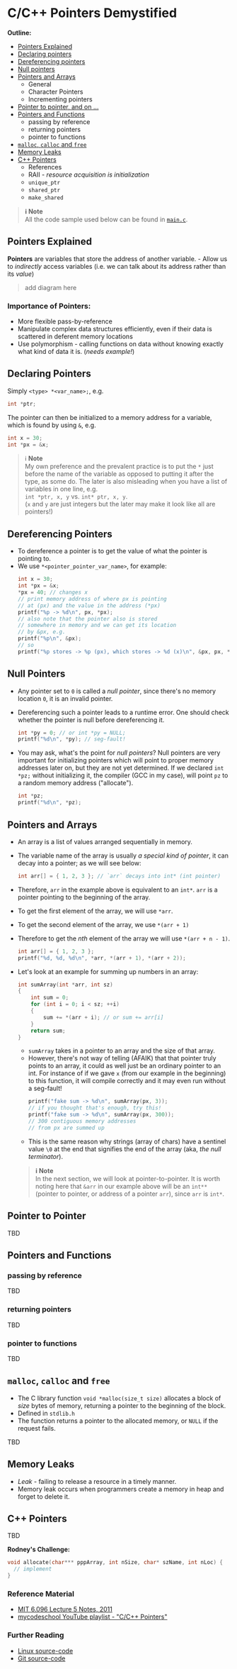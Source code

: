 # C/C++ Pointers Demystified

**Outline:**
- [Pointers Explained](#pointers-explained)
- [Declaring pointers](#declaring-pointers)
- [Dereferencing pointers](#dereferencing-pointers)
- [Null pointers](#null-pointers)
- [Pointers and Arrays](#pointers-and-arrays)
    - General
    - Character Pointers
    - Incrementing pointers
- [Pointer to pointer, and on ...](#pointer-to-pointer)
- [Pointers and Functions](#pointers-and-functions)
    - passing by reference
    - returning pointers
    - pointer to functions
- [`malloc`, `calloc` and `free`](#malloc-calloc-and-free)
- [Memory Leaks](#memory-leaks)
- [C++ Pointers](#c-pointers)
    - References
    - RAII - _resource acquisition is initialization_
    - `unique_ptr`
    - `shared_ptr`
    - `make_shared`

> **ℹ Note** <br/>
> All the code sample used below can be found in [`main.c`](code-sample/main.c).

## Pointers Explained

**Pointers** are variables that store the address of another variable.
    - Allow us to _indirectly_ access variables (i.e. we can talk about its address rather than its _value_)

> add diagram here

### Importance of Pointers:

- More flexible pass-by-reference
- Manipulate complex data structures efficiently, even if their data is scattered in deferent memory locations
- Use polymorphism - calling functions on data without knowing exactly what kind of data it is. (_needs example!_)

## Declaring Pointers

Simply `<type> *<var_name>;`, e.g.

```c
int *ptr;
```
The pointer can then be initialized to a memory address for a variable, which is found by using `&`, e.g.

```c
int x = 30;
int *px = &x;
```

> ℹ **Note** <br/>
> My own preference and the prevalent practice is to put the `*` just before the name of the variable as opposed to putting it after the type, as some do. The later is also misleading when you have a list of variables in one line, e.g. <br/>`int *ptr, x, y` vs. `int* ptr, x, y`. <br/>(`x` and `y` are just integers but the later may make it look like all are pointers!)

## Dereferencing Pointers

- To dereference a pointer is to get the value of what the pointer is pointing to.
- We use `*<pointer_pointer_var_name>`, for example:
    ```c
    int x = 30;
    int *px = &x;
    *px = 40; // changes x
    // print memory address of where px is pointing 
    // at (px) and the value in the address (*px)
    printf("%p -> %d\n", px, *px); 
    // also note that the pointer also is stored 
    // somewhere in memory and we can get its location 
    // by &px, e.g.
    printf("%p\n", &px);
    // so
    printf("%p stores -> %p (px), which stores -> %d (x)\n", &px, px, *px);
    ```

## Null Pointers

- Any pointer set to `0` is called a _null pointer_, since there's no memory location `0`, it is an invalid pointer.
- Dereferencing such a pointer leads to a runtime error. One should check whether the pointer is null before dereferencing it.

    ```c
    int *py = 0; // or int *py = NULL;
    printf("%d\n", *py); // seg-fault!
    ```
- You may ask, what's the point for _null pointers_? Null pointers are very important for initializing pointers which will point to proper memory addresses later on, but they are not yet determined. If we declared `int *pz;` without initializing it, the compiler (GCC in my case), will point `pz` to a random memory address ("allocate").
    ```c
    int *pz;
    printf("%d\n", *pz);
    ```

## Pointers and Arrays

- An array is a list of values arranged sequentially in memory.
- The variable name of the array is usually _a special kind of pointer_, it can decay into a pointer; as we will see below:

    ```c
    int arr[] = { 1, 2, 3 }; // `arr` decays into int* (int pointer)
    ```
- Therefore, `arr` in the example above is equivalent to an `int*`. `arr` is a pointer pointing to the beginning of the array.
- To get the first element of the array, we will use `*arr`.
- To get the second element of the array, we use `*(arr + 1)`
- Therefore to get the _nth_ element of the array we will use `*(arr + n - 1)`.

    ```c
    int arr[] = { 1, 2, 3 };
    printf("%d, %d, %d\n", *arr, *(arr + 1), *(arr + 2));
    ```
- Let's look at an example for summing up numbers in an array:
    ```c
    int sumArray(int *arr, int sz)
    {
        int sum = 0;
        for (int i = 0; i < sz; ++i)
        {
            sum += *(arr + i); // or sum += arr[i]
        }
        return sum;
    }
    ```
    - `sumArray` takes in a pointer to an array and the size of that array.
    - However, there's not way of telling (AFAIK) that that pointer truly points to an array, it could as well just be an ordinary pointer to an int. For instance of if we gave `x` (from our example in the beginning) to this function, it will compile correctly and it may even run without a seg-fault!
        ```c
        printf("fake sum -> %d\n", sumArray(px, 3));
        // if you thought that's enough, try this!
        printf("fake sum -> %d\n", sumArray(px, 300));
        // 300 contiguous memory addresses
        // from px are summed up
        ```
    - This is the same reason why strings (array of chars) have a sentinel value `\0` at the end that signifies the end of the array (aka, _the null terminator_).

    > **ℹ Note** <br/>
    > In the next section, we will look at pointer-to-pointer. It is worth noting here that `&arr` in our example above will be an `int**` (pointer to pointer, or address of a pointer `arr`), since `arr` is `int*`.

## Pointer to Pointer
TBD

## Pointers and Functions

### passing by reference
TBD

### returning pointers
TBD

### pointer to functions
TBD

## `malloc`, `calloc` and `free`

- The C library function `void *malloc(size_t size)` allocates a block of _size_ bytes of memory, returning a pointer to the beginning of the block.
- Defined in `stdlib.h`
- The function returns a pointer to the allocated memory, or `NULL` if the request fails.

TBD

## Memory Leaks
- _Leak_ - failing to release a resource in a timely manner.
- Memory leak occurs when programmers create a memory in heap and forget to delete it.

## C++ Pointers

TBD

**Rodney's Challenge:**

```c
void allocate(char*** pppArray, int nSize, char* szName, int nLoc) {
  // implement
}
```

### Reference Material

- [MIT 6.096 Lecture 5 Notes, 2011](https://ocw.mit.edu/courses/electrical-engineering-and-computer-science/6-096-introduction-to-c-january-iap-2011/lecture-notes/MIT6_096IAP11_lec05.pdf)
- [mycodeschool YouTube playlist - "C/C++ Pointers"](https://www.youtube.com/watch?v=h-HBipu_1P0&list=PL2_aWCzGMAwLZp6LMUKI3cc7pgGsasm2_&index=2&t=0s)

### Further Reading

- [Linux source-code](https://elixir.bootlin.com/linux/latest/source)
- [Git source-code](https://github.com/git/git)
